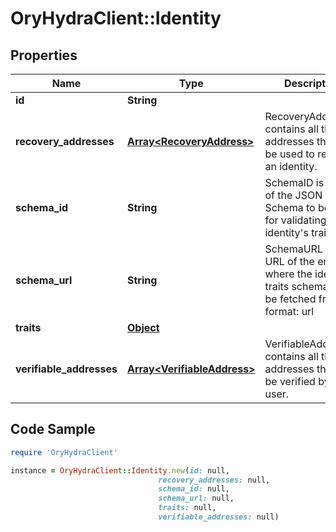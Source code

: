 # OryHydraClient::Identity

## Properties

Name | Type | Description | Notes
------------ | ------------- | ------------- | -------------
**id** | **String** |  | 
**recovery_addresses** | [**Array&lt;RecoveryAddress&gt;**](RecoveryAddress.md) | RecoveryAddresses contains all the addresses that can be used to recover an identity. | [optional] 
**schema_id** | **String** | SchemaID is the ID of the JSON Schema to be used for validating the identity&#39;s traits. | 
**schema_url** | **String** | SchemaURL is the URL of the endpoint where the identity&#39;s traits schema can be fetched from.  format: url | 
**traits** | [**Object**](.md) |  | 
**verifiable_addresses** | [**Array&lt;VerifiableAddress&gt;**](VerifiableAddress.md) | VerifiableAddresses contains all the addresses that can be verified by the user. | [optional] 

## Code Sample

```ruby
require 'OryHydraClient'

instance = OryHydraClient::Identity.new(id: null,
                                 recovery_addresses: null,
                                 schema_id: null,
                                 schema_url: null,
                                 traits: null,
                                 verifiable_addresses: null)
```



